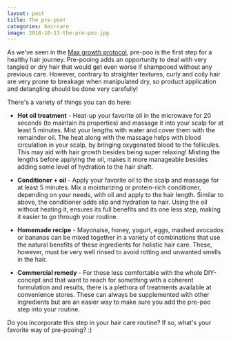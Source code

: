 ```yaml
---
layout: post
title: The pre-poo!
categories: haircare
image: 2018-10-13-the-pre-poo.jpg
---
```


As we've seen in the [Max growth protocol](/haircare/max-growth-protocol/), pre-poo is the first step for a healthy hair journey. 
Pre-pooing adds an opportunity to deal with very tangled or dry hair that would get even worse if shampooed without any previous care.
However, contrary to straighter textures, curly and coily hair are very prone to breakage when manipulated dry, so product application and detangling should be done very carefully!
<!--more-->

There's a variety of things you can do here:

* **Hot oil treatment** - Heat-up your favorite oil in the microwave for 20 seconds (to maintain its properties) and massage it into your scalp for at least 5 minutes. Mist your lengths with water and cover them with the remainder oil. The heat along with the massage helps with blood circulation in your scalp, by bringing oxygenated blood to the follicules. This may aid with hair growth besides being super relaxing! Misting the lengths before applying the oil, makes it more manageable besides adding some level of hydration to the hair shaft.

* **Conditioner + oil** - Apply your favorite oil to the scalp and massage for at least 5 minutes. Mix a moisturizing or protein-rich conditioner, depending on your needs, with oil and apply to the hair length. Similar to above, the conditioner adds slip and hydration to hair. Using the oil without heating it, ensures its full benefits and its one less step, making it easier to go through your routine.

* **Homemade recipe** - Mayonaise, honey, yogurt, eggs, mashed avocados or bananas can be mixed together in a variety of combinations that use the natural benefits of these ingredients for holistic hair care. These, however, must be very well rinsed to avoid rotting and unwanted smells in the hair.

* **Commercial remedy** - For those less comfortable with the whole DIY-concept and that want to reach for something with a coherent formulation and results, there is a plethora of treatments available at convenience stores. These can always be supplemented with other ingredients but are an easier way to make sure you add the pre-poo step into your routine.

Do you incorporate this step in your hair care routine? If so, what's your favorite way of pre-pooing? :)
